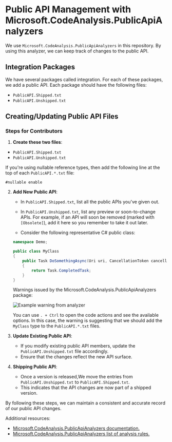 # Public API Management with Microsoft.CodeAnalysis.PublicApiAnalyzers

We use `Microsoft.CodeAnalysis.PublicApiAnalyzers` in this repository. By using this analyzer, we can keep track of changes to the public API.

## Integration Packages

We have several packages called integration. For each of these packages, we add a public API. Each package should have the following files:
- `PublicAPI.Shipped.txt`
- `PublicAPI.Unshipped.txt`

## Creating/Updating Public API Files

### Steps for Contributors


1. **Create these two files**:

- `PublicAPI.Shipped.txt`
- `PublicAPI.Unshipped.txt`

If you're using nullable reference types, then add the following line at the top of each `PublicAPI.*.txt` file:
```
#nullable enable
```

2. **Add New Public API**:

   - In `PublicAPI.Shipped.txt`, list all the public APIs you've given out.
   - In `PublicAPI.Unshipped.txt`, list any preview or soon-to-change APIs. For example, if an API will soon be removed (marked with `[Obsolete]`), add it here so you remember to take it out later.
   
    - Consider the following representative C# public class:
    ```csharp
    namespace Demo;

    public class MyClass
    {
        public Task DoSomethingAsync(Uri uri, CancellationToken cancellationToken)
        {
            return Task.CompletedTask;
        }
    }

    ```

    Warnings issued by the Microsoft.CodeAnalysis.PublicApiAnalyzers package:

    ![Example warning from analyzer](/images/public-api-warning-example.png)
    
    You can use `. + Ctrl` to open the code actions and see the available options. In this case, the warning is suggesting that we should add the `MyClass` type to the `PublicAPI.*.txt` files.
3. **Update Existing Public API**:
   - If you modify existing public API members, update the `PublicAPI.Unshipped.txt` file accordingly.
   - Ensure that the changes reflect the new API surface.

4. **Shipping Public API**:
   - Once a version is released,We move the entries from `PublicAPI.Unshipped.txt` to `PublicAPI.Shipped.txt`.
   - This indicates that the API changes are now part of a shipped version.

By following these steps, we can maintain a consistent and accurate record of our public API changes.

Additional resources:
- [Microsoft.CodeAnalysis.PublicApiAnalyzers documentation.](https://github.com/dotnet/roslyn-analyzers/blob/main/src/PublicApiAnalyzers/PublicApiAnalyzers.Help.md)
- [Microsoft.CodeAnalysis.PublicApiAnalyzers list of analysis rules.](https://github.com/dotnet/roslyn-analyzers/blob/main/src/PublicApiAnalyzers/Microsoft.CodeAnalysis.PublicApiAnalyzers.md)